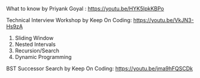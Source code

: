 What to know by Priyank Goyal : https://youtu.be/HYK5lpkKBPo

Technical Interview Workshop by Keep On Coding: https://youtu.be/VkJN3-Hs9zA
1. Sliding Window
2. Nested Intervals
3. Recursion/Search
4. Dynamic Programming

BST Successor Search by Keep On Coding: https://youtu.be/jma9hFQSCDk